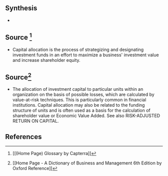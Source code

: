 ## Synthesis
- 
## Source [^1]
- Capital allocation is the process of strategizing and designating investment funds in an effort to maximize a business' investment value and increase shareholder equity.
## Source[^2]
- The allocation of investment capital to particular units within an organization on the basis of possible losses, which are calculated by value-at-risk techniques. This is particularly common in financial institutions. Capital allocation may also be related to the funding structure of units and is often used as a basis for the calculation of shareholder value or Economic Value Added. See also RISK-ADJUSTED RETURN ON CAPITAL.
## References

[^1]: [[(Home Page) Glossary by Capterra]]
[^2]: [[Home Page - A Dictionary of Business and Management 6th Edition by Oxford Reference]]